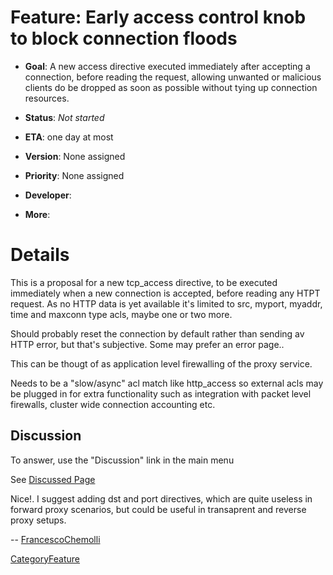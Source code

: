 # Feature: Early access control knob to block connection floods

  - **Goal**: A new access directive executed immediately after
    accepting a connection, before reading the request, allowing
    unwanted or malicious clients do be dropped as soon as possible
    without tying up connection resources.

  - **Status**: *Not started*

<!-- end list -->

  - **ETA**: one day at most

  - **Version**: None assigned

  - **Priority**: None assigned

  - **Developer**:

  - **More**:

# Details

This is a proposal for a new tcp_access directive, to be executed
immediately when a new connection is accepted, before reading any HTPT
request. As no HTTP data is yet available it's limited to src, myport,
myaddr, time and maxconn type acls, maybe one or two more.

Should probably reset the connection by default rather than sending av
HTTP error, but that's subjective. Some may prefer an error page..

This can be thougt of as application level firewalling of the proxy
service.

Needs to be a "slow/async" acl match like http_access so external acls
may be plugged in for extra functionality such as integration with
packet level firewalls, cluster wide connection accounting etc.

## Discussion

To answer, use the "Discussion" link in the main menu

See [Discussed
Page](/Features/TCPAccess)

Nice\!. I suggest adding dst and port directives, which are quite
useless in forward proxy scenarios, but could be useful in transaprent
and reverse proxy setups.

\--
[FrancescoChemolli](/FrancescoChemolli)

[CategoryFeature](/CategoryFeature)
